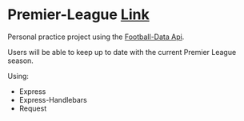 # Premier-League [Link](https://prem-league.herokuapp.com/)
Personal practice project using the [Football-Data Api](https://www.football-data.org/).

Users will be able to keep up to date with the current Premier League season.

Using:
- Express
- Express-Handlebars
- Request
